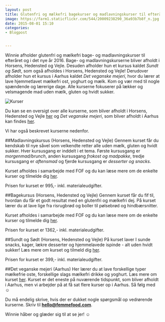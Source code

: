 ```yaml
---
layout: post
title: Glutenfri og mælkefri bagekurser og madlavningskurser til efteråret og i det nye år!
image: https://farm1.staticflickr.com/544/20009238290_36a93b7b8f_n.jpg
date: 2015-08-01 15:10
categories:
- Blogpost


---
```


Winnie afholder glutenfri og mælkefri bage- og madlavningskurser til efteråret og i det nye år 2016. Bage- og madlavningskurserne bliver afholdt i Horsens, Hedensted og Vejle. Desuden afholder hun et kursus kaldet *Sundt og Sødt*, som også afholdes i Horsens, Hedensted og Vejle! Derudover afholder hun et kursus i Aarhus kaldet *Det veganske mejeri*, hvor du lærer at lave hjemmetlavet mælkefri ost, yoghurt og mælk.
Kom og vær med til nogle spændende og lærerige dage. Alle kurserne fokuserer på lækker og velsmagende mad uden mælk, gluten og hvidt sukker. 
 

![Kurser](https://farm1.staticflickr.com/544/20009238290_36a93b7b8f_z.jpg) 


Du kan se en oversigt over alle kurserne, som bliver afholdt i Horsens, Hedensted og Vejle [her](http://www.fof.dk/horsens-hedensted-vejle/Kursusoversigt/mad-og-broed/Gluten-%20og%20maelkefri%20kokken) og *Det veganske mejeri*, som bliver afholdt i Aarhus kan findes [her](http://www.fof.dk/aarhus/Kursusoversigt/kunst-og-fritid/mad-og-vin/madlavning/det-veganske-mejeri?id=202831).

Vi har også beskrevet kurserne nedenfor.



##Madlavningskursus (Horsens, Hedensted og Vejle)
Gennem kurset får du kendskab til nye såvel som velkendte retter alle uden mælk, gluten og hvidt sukker.
Hver kursusgang er inddelt i et tema. Første kursusgang er *morgenmad/brunch*, anden kursusgang *frokost og madpakke*, tredje kursusgang er *aftensmad* og fjerde kursusgang er *desserter og snacks*.
 
Kurset afholdes i samarbejde med FOF og du kan læse mere om de enkelte kurser og tilmelde dig [her](http://www.fof.dk/horsens-hedensted-vejle/Kursusoversigt/mad-og-broed/Gluten-%20og%20maelkefri%20kokken/det-gluten-og-maelkefri-koekken).
 
Prisen for kurset er 995,-  inkl. materialeudgifter.
 
 

##Bagekursus (Horsens, Hedensted og Vejle)
Gennem kurset får du fif til, hvordan du får et godt resultat med en glutenfri og mælkefri dej.  På kurset lærer du at lave lige fra risrugbrød og boller til pølsebrød og hindbærsnitter.
 
Kurset afholdes i samarbejde med FOF og du kan læse mere om de enkelte kurser og tilmelde dig [her](http://www.fof.dk/horsens-hedensted-vejle/Kursusoversigt/mad-og-broed/Gluten-%20og%20maelkefri%20kokken/gluten-og-maelkefri-bagning).
 
Prisen for kurset er 1362,-  inkl. materialeudgifter.



##Sundt og Sødt (Horsens, Hedensted og Vejle)
På kurset laver I sunde snacks, kager, lækre desserter og hjemmelavede ispinde - alt uden hvidt sukker! Læs mere om kurset og tilmeld dig [her](http://www.fof.dk/horsens-hedensted-vejle/Kursusoversigt/mad-og-broed/Gluten-%20og%20maelkefri%20kokken/sundt-og-soedt-uden-maelk-gluten-og-hvidt-sukker).

Prisen for kurset er 399,- inkl. materialeudgifter.
 
 

##Det veganske mejeri (Aarhus)
Her lærer du at lave forskellige typer mælkefrie oste, forskellige slags mælkefri drikke og yoghurt. Læs mere om kurset [her](http://www.fof.dk/aarhus/Kursusoversigt/kunst-og-fritid/mad-og-vin/madlavning/det-veganske-mejeri?id=202831).
Kurset er det eneste på nuværende tidspunkt, som bliver afholdt i Aarhus, men vi arbejder på at få sat flere kurser op i Aarhus. Så følg med ☺  
 
 
 
Du må endelig skrive, hvis der er dukket nogle spørgsmål op vedrørende kurserne. Skriv til **hello@femmefood.com**.
 
Winnie håber og glæder sig til at se jer! ☺ 














